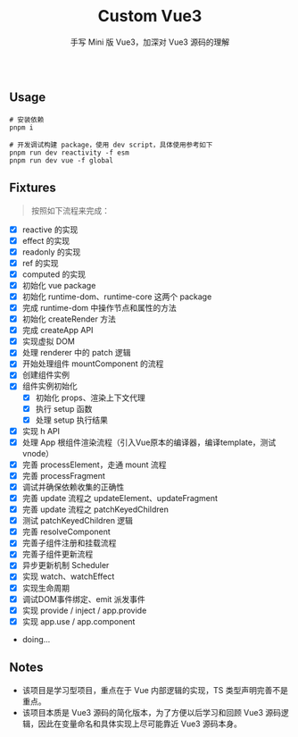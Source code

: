 <br>


<h1 align="center">Custom Vue3</h1>

<p align="center">
手写 Mini 版 Vue3，加深对 Vue3 源码的理解
</p>

<br>
<br>

## Usage

```
# 安装依赖
pnpm i

# 开发调试构建 package，使用 dev script，具体使用参考如下
pnpm run dev reactivity -f esm
pnpm run dev vue -f global
```

## Fixtures

> 按照如下流程来完成：

- [x] reactive 的实现
- [x] effect 的实现
- [x] readonly 的实现
- [x] ref 的实现
- [x] computed 的实现
- [x] 初始化 vue package
- [x] 初始化 runtime-dom、runtime-core 这两个 package
- [x] 完成 runtime-dom 中操作节点和属性的方法
- [x] 初始化 createRender 方法
- [x] 完成 createApp API
- [x] 实现虚拟 DOM
- [x] 处理 renderer 中的 patch 逻辑
- [x] 开始处理组件 mountComponent 的流程
- [x] 创建组件实例
- [x] 组件实例初始化
  - [x] 初始化 props、渲染上下文代理
  - [x] 执行 setup 函数
  - [x] 处理 setup 执行结果
- [x] 实现 h API
- [x] 处理 App 根组件渲染流程（引入Vue原本的编译器，编译template，测试vnode）
- [x] 完善 processElement，走通 mount 流程
- [x] 完善 processFragment 
- [x] 调试并确保依赖收集的正确性
- [x] 完善 update 流程之 updateElement、updateFragment
- [x] 完善 update 流程之 patchKeyedChildren
- [x] 测试 patchKeyedChildren 逻辑
- [x] 完善 resolveComponent 
- [x] 完善子组件注册和挂载流程
- [x] 完善子组件更新流程
- [x] 异步更新机制 Scheduler
- [x] 实现 watch、watchEffect
- [x] 实现生命周期
- [x] 调试DOM事件绑定、emit 派发事件
- [x] 实现 provide / inject / app.provide
- [x] 实现 app.use / app.component
- doing...

## Notes

* 该项目是学习型项目，重点在于 Vue 内部逻辑的实现，TS 类型声明完善不是重点。
* 该项目本质是 Vue3 源码的简化版本，为了方便以后学习和回顾 Vue3 源码逻辑，因此在变量命名和具体实现上尽可能靠近 Vue3 源码本身。